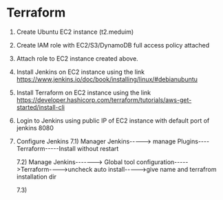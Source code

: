 # Terraform
1) Create Ubuntu EC2 instance (t2.meduim) 
2) Create IAM role with EC2/S3/DynamoDB full access policy attached
3) Attach role to EC2 instance created above. 
4) Install Jenkins on EC2 instance using the link https://www.jenkins.io/doc/book/installing/linux/#debianubuntu
5) Install Terraform on EC2 instance using the link https://developer.hashicorp.com/terraform/tutorials/aws-get-started/install-cli
6) Login to Jenkins using public IP of EC2 instance with default port of jenkins 8080
7) Configure Jenkins
      7.1) Manager Jenkins-----> manage Plugins----Terraform-----Install without restart
      
      7.2) Manage Jenkins-------> Global tool configuration----->Terraform---->uncheck auto install----->give name and terrafrom installation dir
      
      7.3) 
